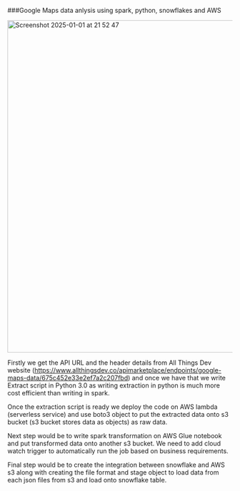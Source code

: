 ###Google Maps data anlysis using spark, python, snowflakes and AWS

  <img width="745" alt="Screenshot 2025-01-01 at 21 52 47" src="https://github.com/user-attachments/assets/b27815a8-210c-43c9-aed1-e543da976b94" />


Firstly we get the API URL and the header details from All Things Dev website (https://www.allthingsdev.co/apimarketplace/endpoints/google-maps-data/675c452e33e2ef7a2c207fbd) and once we have that we write Extract script in Python 3.0 as writing extraction in python is much more cost efficient than writing in spark.

Once the extraction script is ready we deploy the code on AWS lambda (serverless service) and use boto3 object to put the extracted data onto s3 bucket (s3 bucket stores data as objects) as raw data.

Next step would be to write spark transformation on AWS Glue notebook and put transformed data onto another s3 bucket. We need to add cloud watch trigger to automatically run the job based on business requirements.

Final step would be to create the integration between snowflake and AWS s3 along with creating the file format and stage object to load data from each json files from s3 and load onto snowflake table.

